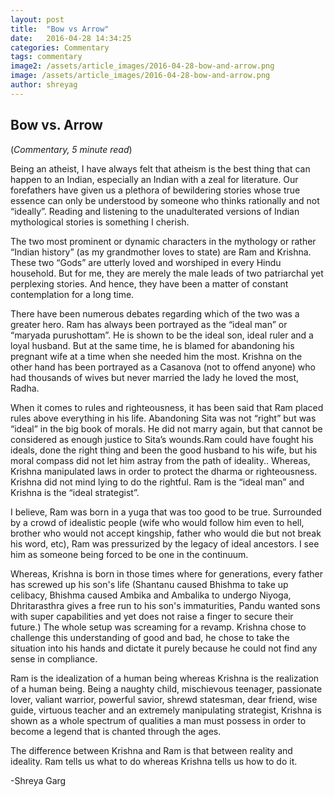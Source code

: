 ```yaml
---
layout: post
title:  "Bow vs Arrow"
date:   2016-04-28 14:34:25
categories: Commentary
tags: commentary
image2: /assets/article_images/2016-04-28-bow-and-arrow.png
image: /assets/article_images/2016-04-28-bow-and-arrow.png
author: shreyag
---
```

<h2>Bow vs. Arrow</h2>
(<i>Commentary, 5 minute read</i>)
<p>Being an atheist, I have always felt that atheism is the best thing that can happen to an Indian, especially an Indian with a zeal for literature. Our forefathers have given us a plethora of bewildering stories whose true essence can only be understood by someone who thinks rationally and not “ideally”. Reading and listening to the unadulterated versions of Indian mythological stories is something I cherish.</p>
<p>The two most prominent or dynamic characters in the mythology or rather “Indian history” (as my grandmother loves to state) are Ram and Krishna. These two “Gods” are utterly loved and worshiped in every Hindu household. But for me, they are merely the male leads of two patriarchal yet perplexing stories. And hence, they have been a matter of constant contemplation for a long time.</p>
<p>There have been numerous debates regarding which of the two was a greater hero. Ram has always been portrayed as the “ideal man” or “maryada purushottam”. He is shown to be the ideal son, ideal ruler and a loyal husband. But at the same time, he is blamed for abandoning his pregnant wife at a time when she needed him the most. Krishna on the other hand has been portrayed as a Casanova (not to offend anyone) who had thousands of wives but never married the lady he loved the most, Radha.</p>
<p>When it comes to rules and righteousness, it has been said that Ram placed rules above everything in his life. Abandoning Sita was not “right” but was “ideal” in the big book of morals. He did not marry again, but that cannot be considered as enough justice to Sita’s wounds.Ram could have fought his ideals, done the right thing and been the good husband to his wife, but his moral compass did not let him astray from the path of ideality.. Whereas, Krishna manipulated laws in order to protect the dharma or righteousness. Krishna did not mind lying to do the rightful. Ram is the “ideal man” and Krishna is the “ideal strategist”.</p>
<p>I believe, Ram was born in a yuga that was too good to be true. Surrounded by a crowd of idealistic people (wife who would follow him even to hell, brother who would not accept kingship, father who would die but not break his word, etc), Ram was pressurized by the legacy of ideal ancestors. I see him as someone being forced to be one in the continuum.</p> 
<p>Whereas, Krishna is born in those times where for generations, every father has screwed up his son's life (Shantanu caused Bhishma to take up celibacy, Bhishma caused Ambika and Ambalika to undergo Niyoga, Dhritarasthra gives a free run to his son's immaturities, Pandu wanted sons with super capabilities and yet does not raise a finger to secure their future.) The whole setup was screaming for a revamp. Krishna chose to challenge this understanding of good and bad, he chose to take the situation into his hands and dictate it purely because he could not find any sense in compliance.</p>
<p>Ram is the idealization of a human being whereas Krishna is the realization of a human being. Being a naughty child, mischievous teenager, passionate lover, valiant warrior, powerful savior, shrewd statesman, dear friend, wise guide, virtuous teacher and an extremely manipulating strategist, Krishna is shown as a whole spectrum of qualities a man must possess in order to become a legend that is chanted through the ages.</p>
<p>The difference between Krishna and Ram is that between reality and ideality. Ram tells us what to do whereas Krishna tells us how to do it. </p>
<p>-Shreya Garg</p>